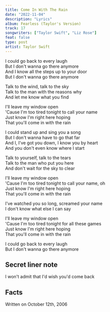 ```yaml
---
title: Come In With The Rain
date: "2022-11-04"
description: "Lyrics"
album: Fearless (Taylor's Version)
track: 17
songwriters: ["Taylor Swift", "Liz Rose"]
feat: false
type: post
artist: Taylor Swift
---
```


<p className="verse-one">
I could go back to every laugh <br />
But I don't wanna go there anymore <br />
And I know all the steps up to your door <br />
But I don't wanna go there anymore <br />
</p>
<p className="pre-chorus">
Talk to the wind, talk to the sky <br />
Talk to the man with the reasons why <br />
And let me know what you find <br />
</p>
<p className="chorus">
I'll leave my window open <br />
'Cause I'm too tired tonight to call your name <br />
Just know I'm right here hoping <br />
That you'll come in with the rain <br />
</p>
<p className="verse-two">
I could stand up and sing you a song <br />
But I don't wanna have to go that far <br />
And I, I've got you down, I know you by heart <br />
And you don't even know where I start <br />
</p>
<p className="pre-chorus">
Talk to yourself, talk to the tears <br />
Talk to the man who put you here <br />
And don't wait for the sky to clear <br />
</p>
<p className="chorus">
I'll leave my window open <br />
'Cause I'm too tired tonight to call your name, oh <br />
Just know I'm right here hoping <br />
That you'll come in with the rain <br />
</p>
<p className="bridge">
I've watched you so long, screamed your name <br />
I don't know what else I can say <br />
</p>
<p className="chorus">
I'll leave my window open <br />
'Cause I'm too tired tonight for all these games <br />
Just know I'm right here hoping <br />
That you'll come in with the rain <br />
</p>
<p className="outro">
I could go back to every laugh <br />
But I don't wanna go there anymore <br />
</p>

## Secret liner note

I won't admit that I'd wish you'd come back

## Facts

Written on October 12th, 2006
